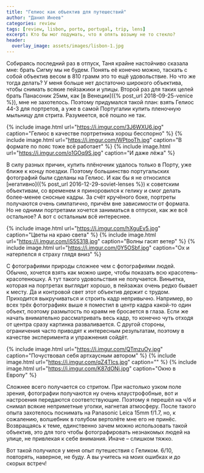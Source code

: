 ```yaml
---
title: "Гелиос как объектив для путешествий"
author: "Данил Инеев"
categories: review
tags: [review, lisbon, porto, portugal, trip, lens]
excerpt: Кто бы мог подумать, что я опять возьму не то стекло?
header:
  overlay_image: assets/images/lisbon-1.jpg
---
```


Собираясь последний раз в отпуск, Таня крайне настойчиво сказала мне: брать Сигму мы не будем. Понять её конечно можно, таскать с собой объектив весом в 810 грамм это то ещё удовольствие. Но что же тогда делать? У меня больше нет достаточно широкого объектива, чтобы снимать всякие пейзажики и улицы. Второй раз для таких целей брать Панасоник 25мм, как [в Венеции]({% post_url 2018-09-25-venice %}), мне не захотелось. Поэтому придумался такой план: взять Гелиос 44-3 для портретов, а уже в самой Португалии купить пленочную мыльницу для стрита. Разумеется, всё пошло не так.

{% include image.html url="https://i.imgur.com/3J6WXU6.jpg" caption="Гелиос в качестве портретника хорош бесспорно" %}
{% include image.html url="https://i.imgur.com/WPtooTh.jpg" caption="В формате по пояс тоже всё работает" %}
{% include image.html url="https://i.imgur.com/o1GOq9S.jpg" caption="И даже лёжа" %}


В силу разных причин, купить плёночник удалось только в Порту, уже ближе к концу поездки. Поэтому большинство португальских фотографий были сделаны на Гелиос. И как бы я не относился [негативно]({% post_url 2016-12-29-soviet-lenses %}) к советским объективам, со временем я приноровился к гелику и смог делать более-менее сносные кадры. За счёт кручёного боке, портреты получаются очень симпатично, причём вне зависимости от формата. Но не одними портретами хочется заниматься в отпуске, как же всё остальное? А вот с остальным всё интереснее.

{% include image.html url="https://i.imgur.com/hXguEv5.jpg" caption="Цветы на краю света" %}
{% include image.html url="https://i.imgur.com/iS5S318.jpg" caption="Волны гасят ветер" %}
{% include image.html url="https://i.imgur.com/0Y5OSbf.jpg" caption="Ох и натерпелся я страху глядя вниз" %}


С фотографиями природы сложнее чем с фотографиями людей. Обычно, хочется взять как можно шире, чтобы показать всю красотень-красотенюшку. А тут такого удовольствия не получается. Виньетка, которая на портретах выглядит хорошо, в пейзажах очень редко бывает к месту. Да и контровой свет этот объектив держит с трудом. Приходится выкручиваться и строить кадр непривычно. Например, во всех трёх фотографиях выше я поместил в центр кадра какой-то один объект, поэтому размытость по краям не бросается в глаза. Если же начать внимательно рассматривать весь кадр, то конечно чуть отходя от центра сразу картинка разваливается. С другой стороны, ограничения часто приводят к интересным результатам, поэтому в качестве эксперимента и упражнения сойдёт.

{% include image.html url="https://i.imgur.com/QTmzuOy.jpg" caption="Почуствовал себя артхаусным автором" %}
{% include image.html url="https://i.imgur.com/qZ4TIcs.jpg" caption="" %}
{% include image.html url="https://i.imgur.com/K87dONj.jpg" caption="Окно в Европу" %}

Сложнее всего получается со стритом. При настолько узком поле зрения, фотографии получаются ну очень клаустрофобные, вот и настроения передаются соответствующие. Поэтому я перешёл на ч/б и снимал всякие неприметные уголки, нагнетая атмосферу. После такого опыта захотелось поснимать на Panasonic Leica 15mm f/1.7, но, к сожалению, волшебник в голубом вертолёте мне его не принёс. Возвращаясь к теме, единственно зачем можно использовать такой объектив, это для того чтобы фотографировать незнакомых людей на улице, не привлекая к себе внимания. Иначе – слишком тяжко.

Вот такой получился у меня опыт путешествия с Геликом. 6/10, повторять, наверное, не буду. А вы учитесь на моих ошибках и до скорых встреч!